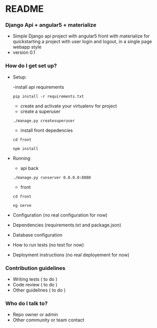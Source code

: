 # README #


### Django Api + angular5 + materialize ###

* Simple Django api project with angular5 front with materialize for quickstarting a project with user login and logout, in a single page webapp style
* version 0.1


### How do I get set up? ###

* Setup:
    
    -install api requirements
    
    <code>pip install -r requirements.txt</code>
    
    - create and activate your virtualenv for project
    - create a superuser
     
    <code>./manage.py createsuperuser</code>
    
    - install front depedencies
    
    <code>cd front</code>
    
    <code>npm install</code>
    
* Running

    - api back
    
    <code>./manage.py runserver 0.0.0.0:8080</code>
    
    - front
    
    <code>cd front</code>
    
    <code>ng serve</code>
    
    
* Configuration (no real configuration for now)
* Dependencies (requirements.txt and package.json)
* Database configuration
* How to run tests (no test for now)
* Deployment instructions (no real deployement for now)

### Contribution guidelines ###

* Writing tests ( to do )
* Code review ( to do )
* Other guidelines ( to do )

### Who do I talk to? ###

* Repo owner or admin
* Other community or team contact